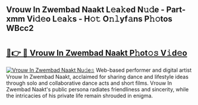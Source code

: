 ## Vrouw In Zwembad Naakt L𝚎a𝚔ed N𝚞𝚍e - Part-xmm Vi𝚍𝚎o L𝚎a𝚔s - H𝚘𝚝 O𝚗𝚕yf𝚊ns P𝚑𝚘tos WBcc2

# <h2><a href="http://kf3z1tz.oniu.top/?m=Vrouw+In+Zwembad+Naakt">🔗👉 🔴 Vrouw In Zwembad Naakt P𝚑ot𝚘𝚜 V𝚒d𝚎o</a></h2>

[![Vrouw In Zwembad Naakt Nu𝚍e𝚜](https://i.imgur.com/0qMVB7G.gif)](http://kf3z1tz.oniu.top/?m=Vrouw+In+Zwembad+Naakt)
Web-based performer and digital artist Vrouw In Zwembad Naakt, acclaimed for sharing dance and lifestyle ideas through solo and collaborative dance acts and short films. Vrouw In Zwembad Naakt's public persona radiates friendliness and sincerity, while the intricacies of his private life remain shrouded in enigma.  
